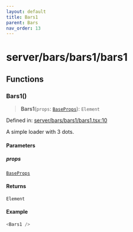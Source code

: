 ```yaml
---
layout: default
title: Bars1
parent: Bars
nav_order: 13
---
```

# server/bars/bars1/bars1

## Functions

### Bars1()

> **Bars1**(`props`: [`BaseProps`](../../common/base/base/README.md#baseprops)): `Element`

Defined in: [server/bars/bars1/bars1.tsx:10](https://github.com/react18-tools/turborepo-template/blob/975cfbf9d9c94cbf523ecc743d5404303fa6b0f0/lib/src/server/bars/bars1/bars1.tsx#L10)

A simple loader with 3 dots.

#### Parameters

##### props

[`BaseProps`](../../common/base/base/README.md#baseprops)

#### Returns

`Element`

#### Example

```ts
<Bars1 />
```
